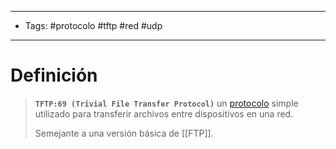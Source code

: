 --------------------
- Tags: #protocolo #tftp #red #udp 
-----------------------------
# Definición

> **`TFTP:69 (Trivial File Transfer Protocol)`** un [protocolo](Protocolos%20Comunes) simple utilizado para transferir archivos entre dispositivos en una red.
> 
> Semejante a una versión básica de [[FTP]]. 